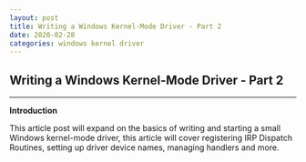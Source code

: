 ```yaml
---
layout: post
title: Writing a Windows Kernel-Mode Driver - Part 2
date: 2020-02-28
categories: windows kernel driver
---
```


## Writing a Windows Kernel-Mode Driver - Part 2

----

**Introduction**

This article post will expand on the basics of writing and starting a small Windows kernel-mode driver, this article will cover registering IRP Dispatch Routines, setting up driver device names, managing handlers and more. 
